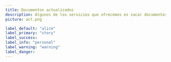 ```yaml
---
title: Documentos actualizados
description: Algunos de los servicios que ofrecemos es sacar documentos oficiales actualizados como el Acta de nacimiento, curp actualizada, Cita para RFC o para INE, numero de seguro social, entre algunos otro. Puedes consultar con nosotros en nuestro local.
picture: act.png

label_default: "alice" 
label_primary: "story"
label_success: 
label_info: "personal"
label_warning: "warning"
label_danger: 
---
```

